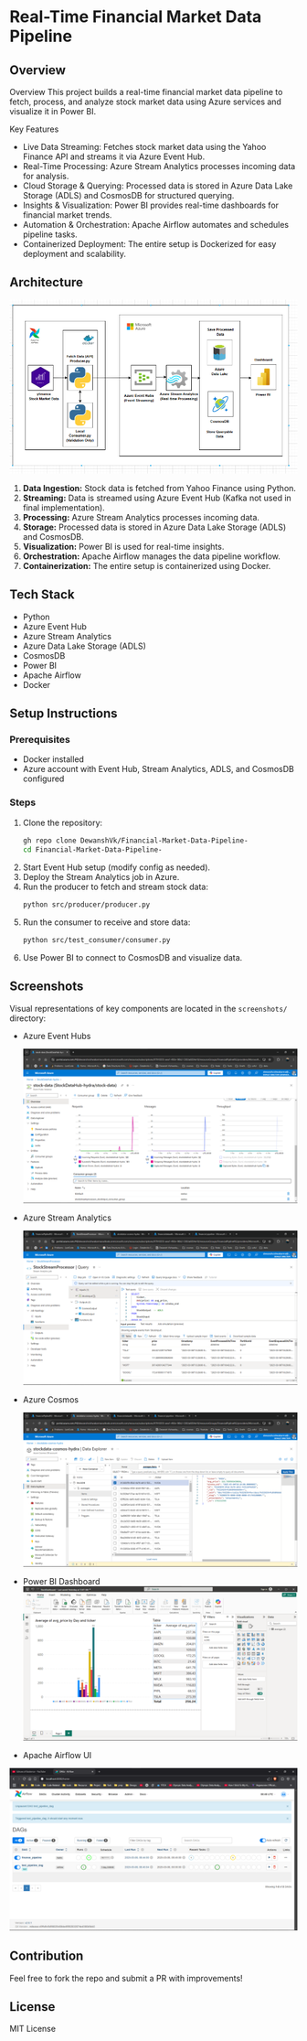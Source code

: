 # Real-Time Financial Market Data Pipeline

## Overview
Overview
This project builds a real-time financial market data pipeline to fetch, process, and analyze stock market data using Azure services and visualize it in Power BI.

Key Features
* Live Data Streaming: Fetches stock market data using the Yahoo Finance API and streams it via Azure Event Hub.
* Real-Time Processing: Azure Stream Analytics processes incoming data for analysis.
* Cloud Storage & Querying: Processed data is stored in Azure Data Lake Storage (ADLS) and CosmosDB for structured querying.
* Insights & Visualization: Power BI provides real-time dashboards for financial market trends.
* Automation & Orchestration: Apache Airflow automates and schedules pipeline tasks.
* Containerized Deployment: The entire setup is Dockerized for easy deployment and scalability.


## Architecture

![Alt text](Architecture.png)


1. **Data Ingestion:** Stock data is fetched from Yahoo Finance using Python.
2. **Streaming:** Data is streamed using Azure Event Hub (Kafka not used in final implementation).
3. **Processing:** Azure Stream Analytics processes incoming data.
4. **Storage:** Processed data is stored in Azure Data Lake Storage (ADLS) and CosmosDB.
5. **Visualization:** Power BI is used for real-time insights.
6. **Orchestration:** Apache Airflow manages the data pipeline workflow.
7. **Containerization:** The entire setup is containerized using Docker.

## Tech Stack
- Python
- Azure Event Hub
- Azure Stream Analytics
- Azure Data Lake Storage (ADLS)
- CosmosDB
- Power BI
- Apache Airflow
- Docker

## Setup Instructions
### Prerequisites
- Docker installed
- Azure account with Event Hub, Stream Analytics, ADLS, and CosmosDB configured

### Steps
1. Clone the repository:
   ```sh
   gh repo clone DewanshVk/Financial-Market-Data-Pipeline-
   cd Financial-Market-Data-Pipeline-
   ```
2. Start Event Hub setup (modify config as needed).
3. Deploy the Stream Analytics job in Azure.
4. Run the producer to fetch and stream stock data:
   ```sh
   python src/producer/producer.py
   ```
5. Run the consumer to receive and store data:
   ```sh
   python src/test_consumer/consumer.py
   ```
6. Use Power BI to connect to CosmosDB and visualize data.

## Screenshots
Visual representations of key components are located in the `screenshots/` directory:
- Azure Event Hubs
   
   ![Alt text](screenshots/eventhub.png)

- Azure Stream Analytics
   
   ![Alt text](screenshots/Azure_Stream_Analytics_job_topology.png )

- Azure Cosmos 

   ![Alt text](screenshots/Cosmos-Db-data-explorer.png)

- Power BI Dashboard
  ![Alt text](screenshots/PowerBI_Dashboard.png)

- Apache Airflow UI

 ![Alt text](screenshots/Airflow%20UI%20-%20DAGs%20List.png)

## Contribution
Feel free to fork the repo and submit a PR with improvements!

## License
MIT License
